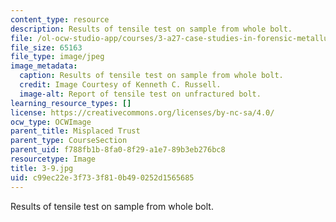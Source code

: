 ```yaml
---
content_type: resource
description: Results of tensile test on sample from whole bolt.
file: /ol-ocw-studio-app/courses/3-a27-case-studies-in-forensic-metallurgy-fall-2007/c99ec22e3f733f810b490252d1565685_3-9.jpg
file_size: 65163
file_type: image/jpeg
image_metadata:
  caption: Results of tensile test on sample from whole bolt.
  credit: Image Courtesy of Kenneth C. Russell.
  image-alt: Report of tensile test on unfractured bolt.
learning_resource_types: []
license: https://creativecommons.org/licenses/by-nc-sa/4.0/
ocw_type: OCWImage
parent_title: Misplaced Trust
parent_type: CourseSection
parent_uid: f788fb1b-8fa0-8f29-a1e7-89b3eb276bc8
resourcetype: Image
title: 3-9.jpg
uid: c99ec22e-3f73-3f81-0b49-0252d1565685
---
```

Results of tensile test on sample from whole bolt.